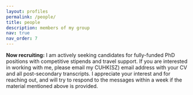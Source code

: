 ```yaml
---
layout: profiles
permalink: /people/
title: people
description: members of my group
nav: true
nav_order: 7
---
```

<div class="alert alert-info" role="alert">
  <strong>Now recruiting:</strong> I am actively seeking candidates for fully-funded PhD positions with competitive stipends and travel support. If you are interested in working with me, please email my CUHK(SZ) email address with your CV and all post-secondary transcripts. I appreciate your interest and for reaching out, and will try to respond to the messages within a week if the material mentioned above is provided.
</div>



